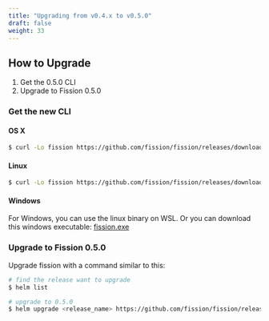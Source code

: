 ```yaml
---
title: "Upgrading from v0.4.x to v0.5.0"
draft: false
weight: 33
---
```


## How to Upgrade

1. Get the 0.5.0 CLI
2. Upgrade to Fission 0.5.0

### Get the new CLI

#### OS X

``` bash
$ curl -Lo fission https://github.com/fission/fission/releases/download/0.5.0/fission-cli-osx && chmod +x fission && sudo mv fission /usr/local/bin/
```

#### Linux

``` bash
$ curl -Lo fission https://github.com/fission/fission/releases/download/0.5.0/fission-cli-linux && chmod +x fission && sudo mv fission /usr/local/bin/
```

#### Windows

For Windows, you can use the linux binary on WSL. Or you can download
this windows executable: [fission.exe](https://github.com/fission/fission/releases/download/0.5.0/fission-cli-windows.exe)

### Upgrade to Fission 0.5.0

Upgrade fission with a command similar to this:



``` bash
# find the release want to upgrade
$ helm list

# upgrade to 0.5.0
$ helm upgrade <release_name> https://github.com/fission/fission/releases/download/0.5.0/fission-all-0.5.0.tgz
```
